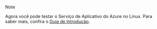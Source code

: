 > [!NOTE]
> Agora você pode testar o Serviço de Aplicativo do Azure no Linux. Para saber mais, confira o [Guia de Introdução](../articles/app-service/app-service-linux-readme.md).
> 
> 

